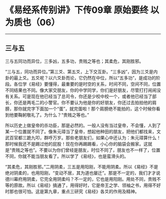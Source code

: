 # 《易经系传别讲》下传09章 原始要终 以为质也（06）

------

## 三与五

三与五同功而异位，三多凶，五多功，贵贱之等也；其柔危，其刚胜邪。

“三与五，同功而异位。”第三爻、第五爻，上下交互卦。“三多凶”，因为三爻是内卦的最上爻。五爻呢？以六爻卦而论，它仍然在中位，所以“五多功”，是成功的阶段。各位学《易经》要懂得，最重要的是时空的关系，时间不同，空间不同，位置不同结果也不同。像大家交朋友，你的中学同学，你们是好朋友，尽管打打闹闹没有关系。可是现在他已经当了总司令，你还是少校中校一个，或者他已经当了部长，你还是两毛二的小警官。你不要认为他是你的好朋友，你还过去拍拍他的肩膀，那你就完字下面加一个“蛋”，就完蛋啦！那个肩膀绝不能拍的，这个时候你看到他要鞠躬敬礼了。为什么？“贵贱之等也。”

所以历史上做皇帝的杀功臣，那是必然的。一般人没有当过皇帝，不会懂，人到了某一个位置就不同了。像朱元璋当了皇帝，想起他种田的朋友，把他们都找来，文武百官都三跪九叩，群呼万岁。那些老朋友们，如果心中还认为：朱元璋算什么！那时候我还不是踢过他的屁股！现在你再踢踢看，小心你的脑袋会搬家。这就是“贵贱之等也”。不要以为你们曾经是朋友，时位不同了，朋友也不一样了，位置不同，你就不能当朋友看了。所以学了《易经》，也是蛮滑头的。

“其柔危，其刚胜邪。”二用阴柔，三五是用阳刚，不能用阴柔。所以《易经》不是绝对阴柔的，也用阳刚，“变动不居，其为道也屡迁”。那是不一定的，我们才才说德川幕府用阴柔，它完全用阴柔吗？不一定的，它也是用阳刚。用处不同，贵贱不等的原故。所以《易经》搞通了，用得好时，它是帝王之学、领袖之书，用得不好时那也很可怕。这是第九章，重点三研究《易经》各爻的作用及精神。